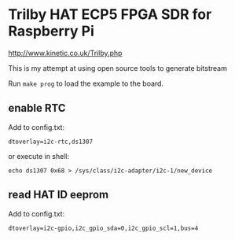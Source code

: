 # Trilby HAT ECP5 FPGA SDR for Raspberry Pi

http://www.kinetic.co.uk/Trilby.php

This is my attempt at using open source tools to generate bitstream

Run `make prog` to load the example to the board.


## enable RTC

Add to config.txt:

```
dtoverlay=i2c-rtc,ds1307
```

or execute in shell:

```
echo ds1307 0x68 > /sys/class/i2c-adapter/i2c-1/new_device
```


## read HAT ID eeprom

Add to config.txt:

```
dtoverlay=i2c-gpio,i2c_gpio_sda=0,i2c_gpio_scl=1,bus=4
```
